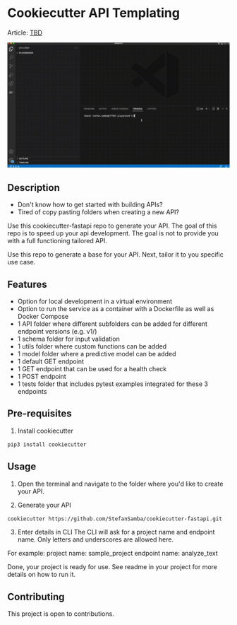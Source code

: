# Cookiecutter API Templating

Article: [TBD]()

![video cookiecutter-fastapi](cookiecutter-fastapi.gif)

## Description

- Don't know how to get started with building APIs?
- Tired of copy pasting folders when creating a new API?

Use this cookiecutter-fastapi repo to generate your API. The goal of this repo is to speed up your api development. The goal is not to provide you with a full functioning tailored API.

Use this repo to generate a base for your API. Next, tailor it to you specific use case.

## Features

- Option for local development in a virtual environment
- Option to run the service as a container with a Dockerfile as well as Docker Compose
- 1 API folder where different subfolders can be added for different endpoint versions (e.g. v1/)
- 1 schema folder for input validation
- 1 utils folder where custom functions can be added
- 1 model folder where a predictive model can be added
- 1 default GET endpoint
- 1 GET endpoint that can be used for a health check
- 1 POST endpoint
- 1 tests folder that includes pytest examples integrated for these 3 endpoints

## Pre-requisites

1. Install cookiecutter

```bash
pip3 install cookiecutter
```

## Usage

1. Open the terminal and navigate to the folder where you'd like to create your API.

2. Generate your API

```bash
cookiecutter https://github.com/StefanSamba/cookiecutter-fastapi.git
```

3. Enter details in CLI
   The CLI will ask for a project name and endpoint name. Only letters and underscores are allowed here.

For example:
project name: sample_project
endpoint name: analyze_text

Done, your project is ready for use. See readme in your project for more details on how to run it.

## Contributing

This project is open to contributions.
